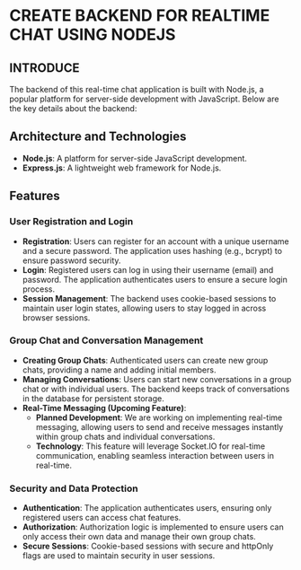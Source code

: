 # CREATE BACKEND FOR REALTIME CHAT USING NODEJS

## INTRODUCE
The backend of this real-time chat application is built with Node.js, a popular platform for server-side development with JavaScript. Below are the key details about the backend:

## Architecture and Technologies
- **Node.js**: A platform for server-side JavaScript development.
- **Express.js**: A lightweight web framework for Node.js.

## Features
### User Registration and Login
- **Registration**: Users can register for an account with a unique username and a secure password. The application uses hashing (e.g., bcrypt) to ensure password security.
- **Login**: Registered users can log in using their username (email) and password. The application authenticates users to ensure a secure login process.
- **Session Management**: The backend uses cookie-based sessions to maintain user login states, allowing users to stay logged in across browser sessions.

### Group Chat and Conversation Management
- **Creating Group Chats**: Authenticated users can create new group chats, providing a name and adding initial members.
- **Managing Conversations**: Users can start new conversations in a group chat or with individual users. The backend keeps track of conversations in the database for persistent storage.
- **Real-Time Messaging (Upcoming Feature)**:
  - **Planned Development**: We are working on implementing real-time messaging, allowing users to send and receive messages instantly within group chats and individual conversations.
  - **Technology**: This feature will leverage Socket.IO for real-time communication, enabling seamless interaction between users in real-time.

### Security and Data Protection
- **Authentication**: The application authenticates users, ensuring only registered users can access chat features.
- **Authorization**: Authorization logic is implemented to ensure users can only access their own data and manage their own group chats.
- **Secure Sessions**: Cookie-based sessions with secure and httpOnly flags are used to maintain security in user sessions.